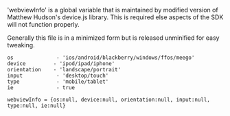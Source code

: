 'webviewInfo' is a global variable that is maintained by modified version of Matthew Hudson's device.js library. This is required else aspects of the SDK will not function properly.

Generally this file is in a minimized form but is released unminified for easy tweaking.

`os              - 'ios/android/blackberry/windows/ffos/meego'`<br> 
`device	        - 'ipod/ipad/iphone'`<br>
`orientation	- 'landscape/portrait'`<br>
`input           - 'desktop/touch'`<br>
`type            - 'mobile/tablet'`<br>
`ie              - true`<br>

`webviewInfo = {os:null, device:null, orientation:null, input:null, type:null, ie:null}`